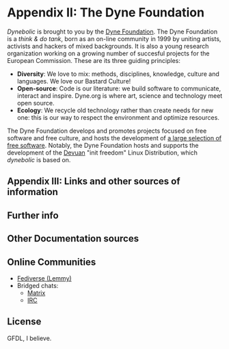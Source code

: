 # Appendix II: The Dyne Foundation

*Dynebolic* is brought to you by the [Dyne Foundation](https://dyne.org). The Dyne Foundation is a *think & do tank*, born as an on-line community in 1999 by uniting artists, activists and hackers of mixed backgrounds. It is also a young research organization working on a growing number of succesful projects for the European Commission. These are its three guiding principles:

 - **Diversity**: We love to mix: methods, disciplines, knowledge,
   culture and languages. We love our Bastard Culture!
 - **Open-source**: Code is our literature: we build software to
   communicate, interact and inspire. Dyne.org is where art, science
   and technology meet open source.
 - **Ecology**: We recycle old technology rather than create needs for
   new one: this is our way to respect the environment and optimize
   resources.

The Dyne Foundation develops and promotes projects focused on free software and free culture, and hosts the development of [a large selection of free software](https://dyne.org/software/). Notably, the Dyne Foundation hosts and supports the development of the [Devuan](https://www.devuan.org/) "init freedom" Linux Distribution, which *dynebolic* is based on.

## Appendix III: Links and other sources of information

## Further info

## Other Documentation sources

## Online Communities

 - [Fediverse (Lemmy)](https://fed.dyne.org/c/dynebolic)
 - Bridged chats:
    - [Matrix](https://socials.dyne.org/matrix-dynebolic)
    - [IRC](https://irc.dyne.org/?channels=dynebolic)

## License

GFDL, I believe.
